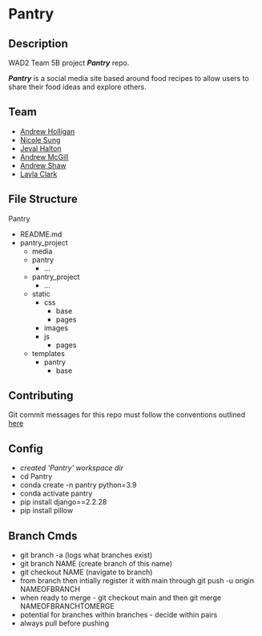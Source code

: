 # Pantry

## Description

WAD2 Team 5B project **_Pantry_** repo.

**_Pantry_** is a social media site based around food recipes to allow users to share their food ideas and explore others.

## Team

- [Andrew Holligan](https://github.com/andrew-holligan)
- [Nicole Sung](https://github.com/uofg-neec)
- [Jeval Halton](https://github.com/xygn99b)
- [Andrew McGill](https://github.com/andrewmcgill)
- [Andrew Shaw](https://github.com/shawshank316)
- [Layla Clark](https://github.com/layla-e-c)

## File Structure

Pantry
- README.md
- pantry_project
    - media
    - pantry
        - ...
    - pantry_project
        - ...
    - static
        - css
            - base
            - pages
        - images
        - js
            - pages
    - templates
        - pantry
            - base

## Contributing

Git commit messages for this repo must follow the conventions outlined [here](https://gist.github.com/joshbuchea/6f47e86d2510bce28f8e7f42ae84c716)

## Config

- _created 'Pantry' workspace dir_
- cd Pantry
- conda create -n pantry python=3.9
- conda activate pantry
- pip install django==2.2.28
- pip install pillow

## Branch Cmds
- git branch -a (logs what branches exist)
- git branch NAME (create branch of this name)
- git checkout NAME (navigate to branch)
- from branch then intially register it with main through git push -u origin NAMEOFBRANCH
- when ready to merge - git checkout main and then git merge NAMEOFBRANCHTOMERGE
- potential for branches within branches - decide within pairs 
- always pull before pushing
 
